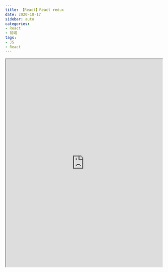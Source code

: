 ```yaml
---
title: 【React】React redux
date: 2020-10-17
sidebar: auto
categories: 
- React
- 前端
tags: 
- JS
- React
---
```


<iframe src="http://cn.redux.js.org/" width="100%" height="666px"></iframe>
